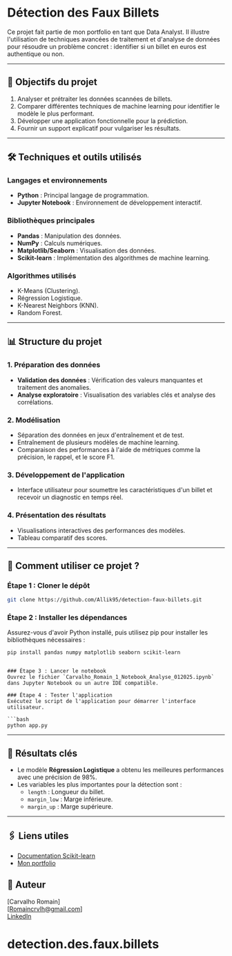 # Détection des Faux Billets

Ce projet fait partie de mon portfolio en tant que Data Analyst. Il illustre l'utilisation de techniques avancées de traitement et d'analyse de données pour résoudre un problème concret : identifier si un billet en euros est authentique ou non.

---

## 🎯 **Objectifs du projet**

1. Analyser et prétraiter les données scannées de billets.
2. Comparer différentes techniques de machine learning pour identifier le modèle le plus performant.
3. Développer une application fonctionnelle pour la prédiction.
4. Fournir un support explicatif pour vulgariser les résultats.

---

## 🛠️ **Techniques et outils utilisés**

### Langages et environnements
- **Python** : Principal langage de programmation.
- **Jupyter Notebook** : Environnement de développement interactif.

### Bibliothèques principales
- **Pandas** : Manipulation des données.
- **NumPy** : Calculs numériques.
- **Matplotlib/Seaborn** : Visualisation des données.
- **Scikit-learn** : Implémentation des algorithmes de machine learning.

### Algorithmes utilisés
- K-Means (Clustering).
- Régression Logistique.
- K-Nearest Neighbors (KNN).
- Random Forest.

---

## 📊 **Structure du projet**

### 1. Préparation des données
- **Validation des données** : Vérification des valeurs manquantes et traitement des anomalies.
- **Analyse exploratoire** : Visualisation des variables clés et analyse des corrélations.

### 2. Modélisation
- Séparation des données en jeux d'entraînement et de test.
- Entraînement de plusieurs modèles de machine learning.
- Comparaison des performances à l'aide de métriques comme la précision, le rappel, et le score F1.

### 3. Développement de l'application
- Interface utilisateur pour soumettre les caractéristiques d'un billet et recevoir un diagnostic en temps réel.

### 4. Présentation des résultats
- Visualisations interactives des performances des modèles.
- Tableau comparatif des scores.

---

## 🚀 **Comment utiliser ce projet ?**

### Étape 1 : Cloner le dépôt
```bash
git clone https://github.com/Allik95/detection-faux-billets.git
```

### Étape 2 : Installer les dépendances
Assurez-vous d'avoir Python installé, puis utilisez pip pour installer les bibliothèques nécessaires :
```bash
pip install pandas numpy matplotlib seaborn scikit-learn
```
```

### Étape 3 : Lancer le notebook
Ouvrez le fichier `Carvalho_Romain_1_Notebook_Analyse_012025.ipynb` dans Jupyter Notebook ou un autre IDE compatible.

### Étape 4 : Tester l'application
Exécutez le script de l'application pour démarrer l'interface utilisateur.

```bash
python app.py
```

---

## 🌟 **Résultats clés**

- Le modèle **Régression Logistique** a obtenu les meilleures performances avec une précision de 98%.
- Les variables les plus importantes pour la détection sont :
  - `length` : Longueur du billet.
  - `margin_low` : Marge inférieure.
  - `margin_up` : Marge supérieure.


---

## 🖇️ **Liens utiles**
- [Documentation Scikit-learn](https://scikit-learn.org/stable/)
- [Mon portfolio](https://romaincarvalho.com)

## 👤 **Auteur**
[Carvalho Romain]  
[Romaincrvlh@gmail.com]  
[LinkedIn](https://www.linkedin.com/in/romain-carvalho-551605206/?originalSubdomain=fr)
# detection.des.faux.billets
 
